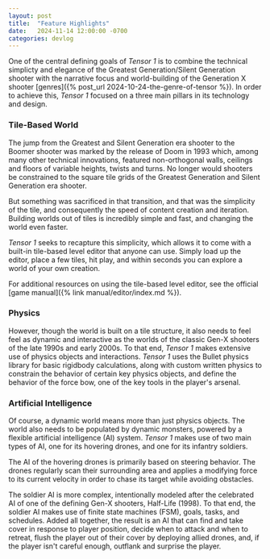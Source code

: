 ```yaml
---
layout: post
title:  "Feature Highlights"
date:   2024-11-14 12:00:00 -0700
categories: devlog
---
```


One of the central defining goals of *Tensor 1* is to combine the technical simplicty and elegance of the Greatest Generation/Silent Generation shooter with the narrative focus and world-building of the Generation X shooter [genres]({% post_url 2024-10-24-the-genre-of-tensor %}). In order to achieve this, *Tensor 1* focused on a three main pillars in its technology and design.

### Tile-Based World

The jump from the Greatest and Silent Generation era shooter to the Boomer shooter was marked by the release of Doom in 1993 which, among many other technical innovations, featured non-orthogonal walls, ceilings and floors of variable heights, twists and turns.  No longer would shooters be constrained to the square tile grids of the Greatest Generation and Silent Generation era shooter.

But something was sacrificed in that transition, and that was the simplicity of the tile, and consequently the speed of content creation and iteration. Building worlds out of tiles is incredibly simple and fast, and changing the world even faster.

*Tensor 1* seeks to recapture this simplicity, which allows it to come with a built-in tile-based level editor that anyone can use. Simply load up the editor, place a few tiles, hit play, and within seconds you can explore a world of your own creation.

For additional resources on using the tile-based level editor, see the official [game manual]({% link manual/editor/index.md %}).

### Physics

However, though the world is built on a tile structure, it also needs to feel feel as dynamic and interactive as the worlds of the classic Gen-X shooters of the late 1990s and early 2000s. To that end, *Tensor 1* makes extensive use of physics objects and interactions. *Tensor 1* uses the Bullet physics library for basic rigidbody calculations, along with custom written physics to constrain the behavior of certain key physics objects, and define the behavior of the force bow, one of the key tools in the player's arsenal.

### Artificial Intelligence

Of course, a dynamic world means more than just physics objects. The world also needs to be populated by dynamic monsters, powered by a flexible artificial intelligence (AI) system. *Tensor 1* makes use of two main types of AI, one for its hovering drones, and one for its infantry soldiers.

The AI of the hovering drones is primarily based on steering behavior. The drones regularly scan their surrounding area and applies a modifying force to its current velocity in order to chase its target while avoiding obstacles.

The soldier AI is more complex, intentionally modeled after the celebrated AI of one of the defining Gen-X shooters, Half-Life (1998). To that end, the soldier AI makes use of finite state machines (FSM), goals, tasks, and schedules. Added all together, the result is an AI that can find and take cover in response to player position, decide when to attack and when to retreat, flush the player out of their cover by deploying allied drones, and, if the player isn't careful enough, outflank and surprise the player.